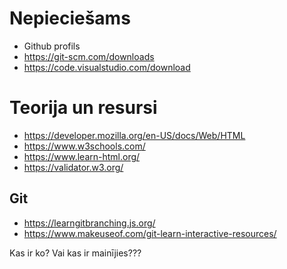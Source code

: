 # Nepieciešams
- Github profils
- https://git-scm.com/downloads
- https://code.visualstudio.com/download


# Teorija un resursi
- https://developer.mozilla.org/en-US/docs/Web/HTML
- https://www.w3schools.com/
- https://www.learn-html.org/
- https://validator.w3.org/

## Git
- https://learngitbranching.js.org/
- https://www.makeuseof.com/git-learn-interactive-resources/


Kas ir ko?
Vai kas ir mainījies???